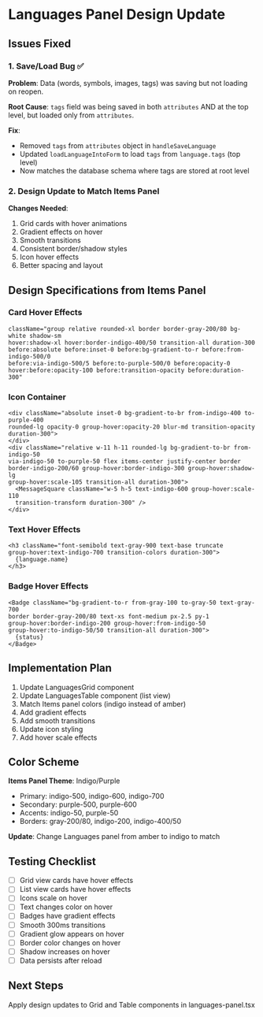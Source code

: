 # Languages Panel Design Update

## Issues Fixed

### 1. Save/Load Bug ✅
**Problem**: Data (words, symbols, images, tags) was saving but not loading on reopen.

**Root Cause**: `tags` field was being saved in both `attributes` AND at the top level, but loaded only from `attributes`.

**Fix**:
- Removed `tags` from `attributes` object in `handleSaveLanguage`
- Updated `loadLanguageIntoForm` to load `tags` from `language.tags` (top level)
- Now matches the database schema where tags are stored at root level

### 2. Design Update to Match Items Panel

**Changes Needed**:
1. Grid cards with hover animations
2. Gradient effects on hover
3. Smooth transitions
4. Consistent border/shadow styles
5. Icon hover effects
6. Better spacing and layout

## Design Specifications from Items Panel

### Card Hover Effects
```tsx
className="group relative rounded-xl border border-gray-200/80 bg-white shadow-sm 
hover:shadow-xl hover:border-indigo-400/50 transition-all duration-300 
before:absolute before:inset-0 before:bg-gradient-to-r before:from-indigo-500/0 
before:via-indigo-500/5 before:to-purple-500/0 before:opacity-0 
hover:before:opacity-100 before:transition-opacity before:duration-300"
```

### Icon Container
```tsx
<div className="absolute inset-0 bg-gradient-to-br from-indigo-400 to-purple-400 
rounded-lg opacity-0 group-hover:opacity-20 blur-md transition-opacity duration-300">
</div>
<div className="relative w-11 h-11 rounded-lg bg-gradient-to-br from-indigo-50 
via-indigo-50 to-purple-50 flex items-center justify-center border 
border-indigo-200/60 group-hover:border-indigo-300 group-hover:shadow-lg 
group-hover:scale-105 transition-all duration-300">
  <MessageSquare className="w-5 h-5 text-indigo-600 group-hover:scale-110 
  transition-transform duration-300" />
</div>
```

### Text Hover Effects
```tsx
<h3 className="font-semibold text-gray-900 text-base truncate 
group-hover:text-indigo-700 transition-colors duration-300">
  {language.name}
</h3>
```

### Badge Hover Effects
```tsx
<Badge className="bg-gradient-to-r from-gray-100 to-gray-50 text-gray-700 
border border-gray-200/80 text-xs font-medium px-2.5 py-1 
group-hover:border-indigo-200 group-hover:from-indigo-50 
group-hover:to-indigo-50/50 transition-all duration-300">
  {status}
</Badge>
```

## Implementation Plan

1. Update LanguagesGrid component
2. Update LanguagesTable component (list view)
3. Match Items panel colors (indigo instead of amber)
4. Add gradient effects
5. Add smooth transitions
6. Update icon styling
7. Add hover scale effects

## Color Scheme

**Items Panel Theme**: Indigo/Purple
- Primary: indigo-500, indigo-600, indigo-700
- Secondary: purple-500, purple-600
- Accents: indigo-50, purple-50
- Borders: gray-200/80, indigo-200, indigo-400/50

**Update**: Change Languages panel from amber to indigo to match

## Testing Checklist

- [ ] Grid view cards have hover effects
- [ ] List view cards have hover effects
- [ ] Icons scale on hover
- [ ] Text changes color on hover
- [ ] Badges have gradient effects
- [ ] Smooth 300ms transitions
- [ ] Gradient glow appears on hover
- [ ] Border color changes on hover
- [ ] Shadow increases on hover
- [ ] Data persists after reload

## Next Steps

Apply design updates to Grid and Table components in languages-panel.tsx
